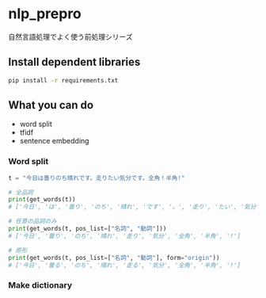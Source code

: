 # nlp_prepro

自然言語処理でよく使う前処理シリーズ

## Install dependent libraries

```bash
pip install -r requirements.txt
```

## What you can do

- word split
- tfidf
- sentence embedding

### Word split

```python
t = "今日は曇りのち晴れです。走りたい気分です。全角！半角!"

# 全品詞
print(get_words(t))
# ['今日', 'は', '曇り', 'のち', '晴れ', 'です', '。', '走り', 'たい', '気分', 'です', '。', '全角', '！', '半角', '!']

# 任意の品詞のみ
print(get_words(t, pos_list=["名詞", "動詞"]))
# ['今日', '曇り', 'のち', '晴れ', '走り', '気分', '全角', '半角', '!']

# 原形
print(get_words(t, pos_list=["名詞", "動詞"], form="origin"))
# ['今日', '曇る', 'のち', '晴れ', '走る', '気分', '全角', '半角', '!']
```

<!-- ```python
df["word list"] = split_words(make_corpus(df["sentence"]))
``` -->

### Make dictionary
